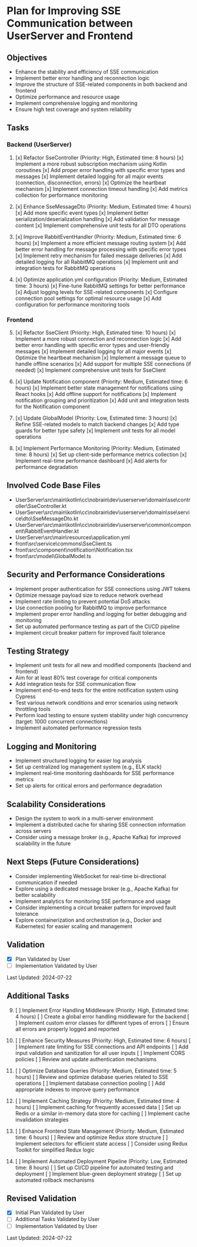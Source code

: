 # Plan for Improving SSE Communication between UserServer and Frontend

## Objectives
- Enhance the stability and efficiency of SSE communication
- Implement better error handling and reconnection logic
- Improve the structure of SSE-related components in both backend and frontend
- Optimize performance and resource usage
- Implement comprehensive logging and monitoring
- Ensure high test coverage and system reliability

## Tasks

### Backend (UserServer)

1. [x] Refactor SseController (Priority: High, Estimated time: 8 hours)
   [x] Implement a more robust subscription mechanism using Kotlin coroutines
   [x] Add proper error handling with specific error types and messages
   [x] Implement detailed logging for all major events (connection, disconnection, errors)
   [x] Optimize the heartbeat mechanism
   [x] Implement connection timeout handling
   [x] Add metrics collection for performance monitoring

2. [x] Enhance SseMessageDto (Priority: Medium, Estimated time: 4 hours)
   [x] Add more specific event types
   [x] Implement better serialization/deserialization handling
   [x] Add validation for message content
   [x] Implement comprehensive unit tests for all DTO operations

3. [x] Improve RabbitEventHandler (Priority: Medium, Estimated time: 6 hours)
   [x] Implement a more efficient message routing system
   [x] Add better error handling for message processing with specific error types
   [x] Implement retry mechanism for failed message deliveries
   [x] Add detailed logging for all RabbitMQ operations
   [x] Implement unit and integration tests for RabbitMQ operations

4. [x] Optimize application.yml configuration (Priority: Medium, Estimated time: 3 hours)
   [x] Fine-tune RabbitMQ settings for better performance
   [x] Adjust logging levels for SSE-related components
   [x] Configure connection pool settings for optimal resource usage
   [x] Add configuration for performance monitoring tools

### Frontend

5. [x] Refactor SseClient (Priority: High, Estimated time: 10 hours)
   [x] Implement a more robust connection and reconnection logic
   [x] Add better error handling with specific error types and user-friendly messages
   [x] Implement detailed logging for all major events
   [x] Optimize the heartbeat mechanism
   [x] Implement a message queue to handle offline scenarios
   [x] Add support for multiple SSE connections (if needed)
   [x] Implement comprehensive unit tests for SseClient

6. [x] Update Notification component (Priority: Medium, Estimated time: 6 hours)
   [x] Implement better state management for notifications using React hooks
   [x] Add offline support for notifications
   [x] Implement notification grouping and prioritization
   [x] Add unit and integration tests for the Notification component

7. [x] Update GlobalModel (Priority: Low, Estimated time: 3 hours)
   [x] Refine SSE-related models to match backend changes
   [x] Add type guards for better type safety
   [x] Implement unit tests for all model operations

8. [x] Implement Performance Monitoring (Priority: Medium, Estimated time: 8 hours)
   [x] Set up client-side performance metrics collection
   [x] Implement real-time performance dashboard
   [x] Add alerts for performance degradation

## Involved Code Base Files
- UserServer\src\main\kotlin\cc\nobrain\dev\userserver\domain\sse\controller\SseController.kt
- UserServer\src\main\kotlin\cc\nobrain\dev\userserver\domain\sse\service\dto\SseMessageDto.kt
- UserServer\src\main\kotlin\cc\nobrain\dev\userserver\common\component\RabbitEventHandler.kt
- UserServer\src\main\resources\application.yml
- front\src\service\commons\SseClient.ts
- front\src\component\notification\Notification.tsx
- front\src\model\GlobalModel.ts

## Security and Performance Considerations
- Implement proper authentication for SSE connections using JWT tokens
- Optimize message payload size to reduce network overhead
- Implement rate limiting to prevent potential DoS attacks
- Use connection pooling for RabbitMQ to improve performance
- Implement proper error handling and logging for better debugging and monitoring
- Set up automated performance testing as part of the CI/CD pipeline
- Implement circuit breaker pattern for improved fault tolerance

## Testing Strategy
- Implement unit tests for all new and modified components (backend and frontend)
- Aim for at least 80% test coverage for critical components
- Add integration tests for SSE communication flow
- Implement end-to-end tests for the entire notification system using Cypress
- Test various network conditions and error scenarios using network throttling tools
- Perform load testing to ensure system stability under high concurrency (target: 1000 concurrent connections)
- Implement automated performance regression tests

## Logging and Monitoring
- Implement structured logging for easier log analysis
- Set up centralized log management system (e.g., ELK stack)
- Implement real-time monitoring dashboards for SSE performance metrics
- Set up alerts for critical errors and performance degradation

## Scalability Considerations
- Design the system to work in a multi-server environment
- Implement a distributed cache for sharing SSE connection information across servers
- Consider using a message broker (e.g., Apache Kafka) for improved scalability in the future

## Next Steps (Future Considerations)
- Consider implementing WebSocket for real-time bi-directional communication if needed
- Explore using a dedicated message broker (e.g., Apache Kafka) for better scalability
- Implement analytics for monitoring SSE performance and usage
- Consider implementing a circuit breaker pattern for improved fault tolerance
- Explore containerization and orchestration (e.g., Docker and Kubernetes) for easier scaling and management

## Validation
- [x] Plan Validated by User
- [ ] Implementation Validated by User

Last Updated: 2024-07-22

## Additional Tasks

9. [ ] Implement Error Handling Middleware (Priority: High, Estimated time: 4 hours)
   [ ] Create a global error handling middleware for the backend
   [ ] Implement custom error classes for different types of errors
   [ ] Ensure all errors are properly logged and reported

10. [ ] Enhance Security Measures (Priority: High, Estimated time: 6 hours)
    [ ] Implement rate limiting for SSE connections and API endpoints
    [ ] Add input validation and sanitization for all user inputs
    [ ] Implement CORS policies
    [ ] Review and update authentication mechanisms

11. [ ] Optimize Database Queries (Priority: Medium, Estimated time: 5 hours)
    [ ] Review and optimize database queries related to SSE operations
    [ ] Implement database connection pooling
    [ ] Add appropriate indexes to improve query performance

12. [ ] Implement Caching Strategy (Priority: Medium, Estimated time: 4 hours)
    [ ] Implement caching for frequently accessed data
    [ ] Set up Redis or a similar in-memory data store for caching
    [ ] Implement cache invalidation strategies

13. [ ] Enhance Frontend State Management (Priority: Medium, Estimated time: 6 hours)
    [ ] Review and optimize Redux store structure
    [ ] Implement selectors for efficient state access
    [ ] Consider using Redux Toolkit for simplified Redux logic

14. [ ] Implement Automated Deployment Pipeline (Priority: Low, Estimated time: 8 hours)
    [ ] Set up CI/CD pipeline for automated testing and deployment
    [ ] Implement blue-green deployment strategy
    [ ] Set up automated rollback mechanisms

## Revised Validation
- [x] Initial Plan Validated by User
- [ ] Additional Tasks Validated by User
- [ ] Implementation Validated by User

Last Updated: 2024-07-22
